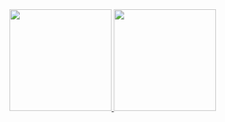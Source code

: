 <div>
  <a href="https://github.com/PedroGXV">
  <img height="180em" src="https://github-readme-stats.vercel.app/api?username=PedroGXV&show_icons=true&theme=tokyonight&include_all_commits=true&count_private=true"/>
  <img height="180em" src="https://github-readme-stats.vercel.app/api/top-langs/?username=PedroGXV&layout=compact&langs_count=8&theme=tokyonight"/>
</div>
